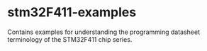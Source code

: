 # stm32F411-examples
Contains examples for understanding the programming datasheet terminology of the STM32F411 chip series.
